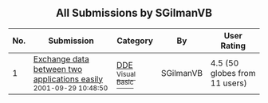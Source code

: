 ﻿<div align="center">

## All Submissions by SGilmanVB

</div>

No.  | Submission | Category | By   | User Rating
---- | ---------- | -------- | ---- | -----------
1 | [Exchange data between two applications easily<br /><sup>2001-09-29 10:48:50</sup>](https://github.com/Planet-Source-Code/sgilmanvb-exchange-data-between-two-applications-easily__1-27646) | [DDE<br /><sup>Visual Basic</sup>](../ByCategory/dde__1-28.md) | SGilmanVB | 4.5 (50 globes from 11 users)
